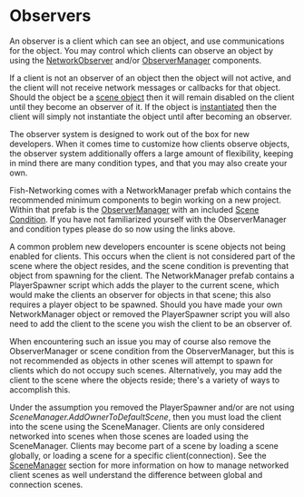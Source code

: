 # Observers

An observer is a client which can see an object, and use communications for the object. You may control which clients can observe an object by using the [NetworkObserver](../components/network-observer.md) and/or [ObserverManager](../components/managers/observermanager/) components.

If a client is not an observer of an object then the object will not active, and the client will not receive network messages or callbacks for that object. Should the object be a [scene object](../../general/terminology/miscellaneous.md#scene-object) then it will remain disabled on the client until they become an observer of it. If the object is [instantiated](../../general/terminology/miscellaneous.md#instantiated-object) then the client will simply not instantiate the object until after becoming an observer.

The observer system is designed to work out of the box for new developers. When it comes time to customize how clients observe objects, the observer system additionally offers a large amount of flexibility, keeping in mind there are many condition types, and that you may also create your own.

Fish-Networking comes with a NetworkManager prefab which contains the recommended minimum components to begin working on a new project. Within that prefab is the [ObserverManager](../components/managers/observermanager/) with an included [Scene Condition](../components/network-observer.md#component-settings). If you have not familiarized yourself with the ObserverManager and condition types please do so now using the links above.

A common problem new developers encounter is scene objects not being enabled for clients. This occurs when the client is not considered part of the scene where the object resides, and the scene condition is preventing that object from spawning for the client. The NetworkManager prefab contains a PlayerSpawner script which adds the player to the current scene, which would make the clients an observer for objects in that scene; this also requires a player object to be spawned. Should you have made your own NetworkManager object or removed the PlayerSpawner script you will also need to add the client to the scene you wish the client to be an observer of.

When encountering such an issue you may of course also remove the ObserverManager or scene condition from the ObserverManager, but this is not recommended as objects in other scenes will attempt to spawn for clients which do not occupy such scenes. Alternatively, you may add the client to the scene where the objects reside; there's a variety of ways to accomplish this.

Under the assumption you removed the PlayerSpawner and/or are not using _SceneManager.AddOwnerToDefaultScene_, then you must load the client into the scene using the SceneManager. Clients are only considered networked into scenes when those scenes are loaded using the SceneManager. Clients may become part of a scene by loading a scene globally, or loading a scene for a specific client(connection). See the [SceneManager](../scene-management/) section for more information on how to manage networked client scenes as well understand the difference between global and connection scenes.
